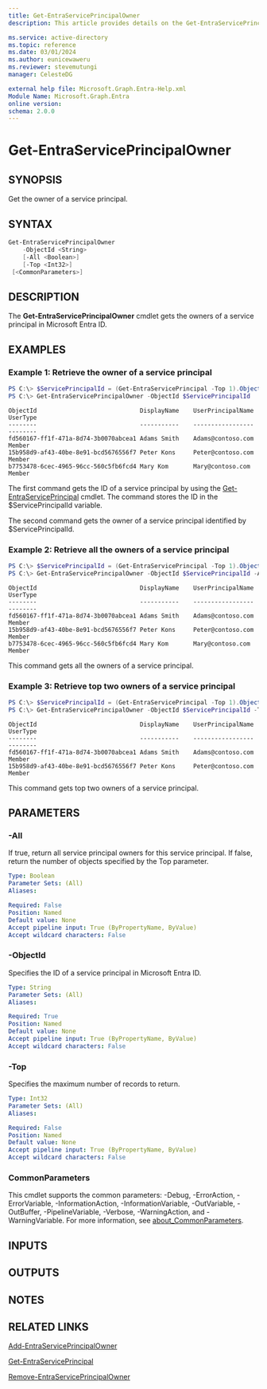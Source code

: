 ```yaml
---
title: Get-EntraServicePrincipalOwner
description: This article provides details on the Get-EntraServicePrincipalOwner command.

ms.service: active-directory
ms.topic: reference
ms.date: 03/01/2024
ms.author: eunicewaweru
ms.reviewer: stevemutungi
manager: CelesteDG

external help file: Microsoft.Graph.Entra-Help.xml
Module Name: Microsoft.Graph.Entra
online version:
schema: 2.0.0
---
```


# Get-EntraServicePrincipalOwner

## SYNOPSIS
Get the owner of a service principal.

## SYNTAX

```powershell
Get-EntraServicePrincipalOwner 
    -ObjectId <String> 
    [-All <Boolean>] 
    [-Top <Int32>] 
 [<CommonParameters>]
```

## DESCRIPTION
The **Get-EntraServicePrincipalOwner** cmdlet gets the owners of a service principal in Microsoft Entra ID.

## EXAMPLES

### Example 1: Retrieve the owner of a service principal
```powershell
PS C:\> $ServicePrincipalId = (Get-EntraServicePrincipal -Top 1).ObjectId
PS C:\> Get-EntraServicePrincipalOwner -ObjectId $ServicePrincipalId
```

```output
ObjectId                             DisplayName    UserPrincipalName   UserType
--------                             -----------    -----------------   --------
fd560167-ff1f-471a-8d74-3b0070abcea1 Adams Smith    Adams@contoso.com   Member
15b958d9-af43-40be-8e91-bcd5676556f7 Peter Kons     Peter@contoso.com   Member
b7753478-6cec-4965-96cc-560c5fb6fcd4 Mary Kom       Mary@contoso.com    Member
```

The first command gets the ID of a service principal by using the [Get-EntraServicePrincipal](./Get-EntraServicePrincipal.md) cmdlet. 
The command stores the ID in the $ServicePrincipalId variable.

The second command gets the owner of a service principal identified by $ServicePrincipalId.

### Example 2: Retrieve all the owners of a service principal
```powershell
PS C:\> $ServicePrincipalId = (Get-EntraServicePrincipal -Top 1).ObjectId
PS C:\> Get-EntraServicePrincipalOwner -ObjectId $ServicePrincipalId -All $true
```

```output
ObjectId                             DisplayName    UserPrincipalName   UserType
--------                             -----------    -----------------   --------
fd560167-ff1f-471a-8d74-3b0070abcea1 Adams Smith    Adams@contoso.com   Member
15b958d9-af43-40be-8e91-bcd5676556f7 Peter Kons     Peter@contoso.com   Member
b7753478-6cec-4965-96cc-560c5fb6fcd4 Mary Kom       Mary@contoso.com    Member
```

This command gets all the owners of a service principal.

### Example 3: Retrieve top two owners of a service principal
```powershell
PS C:\> $ServicePrincipalId = (Get-EntraServicePrincipal -Top 1).ObjectId
PS C:\> Get-EntraServicePrincipalOwner -ObjectId $ServicePrincipalId -Top 2
```

```output
ObjectId                             DisplayName    UserPrincipalName   UserType
--------                             -----------    -----------------   --------
fd560167-ff1f-471a-8d74-3b0070abcea1 Adams Smith    Adams@contoso.com   Member
15b958d9-af43-40be-8e91-bcd5676556f7 Peter Kons     Peter@contoso.com   Member
```

This command gets top two owners of a service principal.

## PARAMETERS

### -All
If true, return all service principal owners for this service principal.
If false, return the number of objects specified by the Top parameter.

```yaml
Type: Boolean
Parameter Sets: (All)
Aliases:

Required: False
Position: Named
Default value: None
Accept pipeline input: True (ByPropertyName, ByValue)
Accept wildcard characters: False
```

### -ObjectId
Specifies the ID of a service principal in Microsoft Entra ID.

```yaml
Type: String
Parameter Sets: (All)
Aliases:

Required: True
Position: Named
Default value: None
Accept pipeline input: True (ByPropertyName, ByValue)
Accept wildcard characters: False
```

### -Top
Specifies the maximum number of records to return.

```yaml
Type: Int32
Parameter Sets: (All)
Aliases:

Required: False
Position: Named
Default value: None
Accept pipeline input: True (ByPropertyName, ByValue)
Accept wildcard characters: False
```

### CommonParameters
This cmdlet supports the common parameters: -Debug, -ErrorAction, -ErrorVariable, -InformationAction, -InformationVariable, -OutVariable, -OutBuffer, -PipelineVariable, -Verbose, -WarningAction, and -WarningVariable. For more information, see [about_CommonParameters](https://go.microsoft.com/fwlink/?LinkID=113216).

## INPUTS

## OUTPUTS

## NOTES

## RELATED LINKS

[Add-EntraServicePrincipalOwner](Add-EntraServicePrincipalOwner.md)

[Get-EntraServicePrincipal](Get-EntraServicePrincipal.md)

[Remove-EntraServicePrincipalOwner](Remove-EntraServicePrincipalOwner.md)

